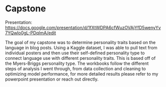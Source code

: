 # Capstone

Presentation: https://docs.google.com/presentation/d/1fXtWDPA6cfWuzOVAjYfD5wenyYv7YQwlo0gL-PDqlmA/edit 

The goal of my capstone was to determine personality traits based on the language in blog posts. Using a Kaggle dataset, I was able to pull text from individual posters and then use their self-defined personality type to connect language use with different personality traits. This is based off of the Myers-Briggs personality type. The workbooks follow the different steps of analysis I went through, from data collection and cleaning to optimizing model performance, for more detailed results please refer to my powerpoint presentation or reach out directly. 
